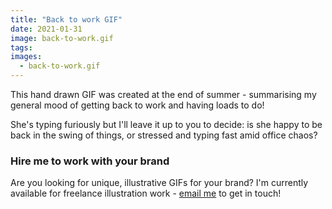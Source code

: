 ```yaml
---
title: "Back to work GIF"
date: 2021-01-31
image: back-to-work.gif
tags:
images:
  - back-to-work.gif
---
```


This hand drawn GIF was created at the end of summer - summarising my general mood of getting back to work and having loads to do!

She's typing furiously but I'll leave it up to you to decide: is she happy to be back in the swing of things, or stressed and typing fast amid office chaos?

### Hire me to work with your brand
Are you looking for unique, illustrative GIFs for your brand? I'm currently available for freelance illustration work - [email me](mailto:vicky@vickyhughes.co.uk) to get in touch!
